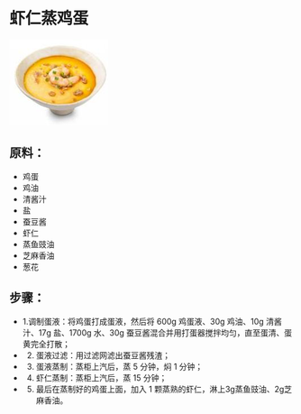 # 虾仁蒸鸡蛋

![虾仁蒸鸡蛋](../images/虾仁蒸鸡蛋.jpg)

## 原料：
- 鸡蛋
- 鸡油
- 清酱汁
- 盐
- 蚕豆酱
- 虾仁
- 蒸鱼豉油
- 芝麻香油
- 葱花

## 步骤：
- 1.调制蛋液：将鸡蛋打成蛋液，然后将 600g 鸡蛋液、30g 鸡油、10g 清酱汁、17g 盐、1700g 水、30g 蚕豆酱混合并用打蛋器搅拌均匀，直至蛋清、蛋黄完全打散；
- 2. 蛋液过滤：用过滤网滤出蚕豆酱残渣；
- 3. 蛋液蒸制：蒸柜上汽后，蒸 5 分钟，焖 1 分钟；
- 4. 虾仁蒸制：蒸柜上汽后，蒸 15 分钟；
- 5. 最后在蒸制好的鸡蛋上面，加入 1 颗蒸熟的虾仁，淋上3g蒸鱼豉油、2g芝麻香油。